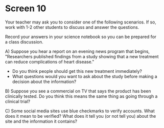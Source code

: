 # Screen 10

Your teacher may ask you to consider one of the following scenarios. If so, work with 1-2 other students to discuss and answer the questions. 

Record your answers in your science notebook so you can be prepared for a class discussion.

A) Suppose you hear a report on an evening news program that begins, "Researchers published findings from a study showing that a new treatment can reduce complications of heart disease."
- Do you think people should get this new treatment immediately?
- What questions would you want to ask about the study before making a decision about the information?

B) Suppose you see a commercial on TV that says the product has been clinically tested. Do you think this means the same thing as going through a clinical trial? 

C) Some social media sites use blue checkmarks to verify accounts. What does it mean to be verified? What does it tell you (or not tell you) about the site and the information it contains?